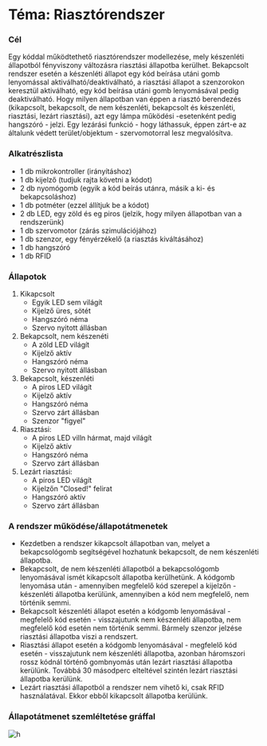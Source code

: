 # Téma: Riasztórendszer

### Cél

Egy kóddal működtethető riasztórendszer modellezése, mely készenléti állapotból fényviszony változásra riasztási állapotba kerülhet.
Bekapcsolt rendszer esetén a készenléti állapot egy kód beírása utáni gomb lenyomással aktiválható/deaktiválható, a riasztási állapot a szenzorokon keresztül aktiválható,
egy kód beírása utáni gomb lenyomásával pedig deaktiválható. Hogy milyen állapotban van éppen a riasztó berendezés
(kikapcsolt, bekapcsolt, de nem készenléti, bekapcsolt és készenléti, riasztási, lezárt riasztási), azt egy lámpa működési -esetenként pedig hangszóró - jelzi.
Egy lezárási funkció - hogy láthassuk, éppen zárt-e az általunk védett terület/objektum - szervomotorral lesz megvalósítva.

### Alkatrészlista

- 1 db mikrokontroller (irányításhoz)
- 1 db kijelző (tudjuk rajta követni a kódot)
- 2 db nyomógomb (egyik a kód beírás utánra, másik a ki- és bekapcsoláshoz)
- 1 db potméter (ezzel állítjuk be a kódot)
- 2 db LED, egy zöld és eg piros (jelzik, hogy milyen állapotban van a rendszerünk)
- 1 db szervomotor (zárás szimulációjához)
- 1 db szenzor, egy fényérzékelő (a riasztás kiváltásához)
- 1 db hangszóró
- 1 db RFID

### Állapotok

1. Kikapcsolt
	- Egyik LED sem világít
	- Kijelző üres, sötét
	- Hangszóró néma
	- Szervo nyitott állásban
2. Bekapcsolt, nem készenéti
	- A zöld LED világít
	- Kijelző aktív
	- Hangszóró néma
	- Szervo nyitott állásban
3. Bekapcsolt, készenléti
	- A piros LED világít
	- Kijelző aktív
	- Hangszóró néma
	- Szervo zárt állásban
	- Szenzor "figyel"
4. Riasztási:
	- A piros LED villn hármat, majd világít
	- Kijelző aktív
	- Hangszóró néma
	- Szervo zárt állásban
5. Lezárt riasztási:
	- A piros LED világít
	- Kijelzőn "Closed!" felirat
	- Hangszóró aktív
	- Szervo zárt állásban

### A rendszer működése/állapotátmenetek

- Kezdetben a rendszer kikapcsolt állapotban van, melyet a bekapcsológomb segítségével hozhatunk bekapcsolt, de nem készenléti állapotba. 
- Bekapcsolt, de nem készenléti állapotból a bekapcsológomb lenyomásával ismét kikapcsolt állapotba kerülhetünk. A kódgomb lenyomása után - amennyiben megfelelő kód szerepel a kijelzőn - készenléti állapotba kerülünk, amennyiben a kód nem megfelelő, nem történik semmi.
- Bekapcsolt készenléti állapot esetén a kódgomb lenyomásával - megfelelő kód esetén - visszajutunk nem készenléti állapotba, nem megfelelő kód esetén nem történik semmi. Bármely szenzor jelzése riasztási állapotba viszi a rendszert.
- Riasztási állapot esetén a kódgomb lenyomásával - megfelelő kód esetén - visszajutunk nem készenléti állapotba, azonban háromszori rossz kódnál történő gombnyomás után lezárt riasztási állapotba kerülünk. Továbbá 30 másodperc elteltével szintén lezárt riasztási állapotba kerülünk.
- Lezárt riasztási állapotból a rendszer nem vihető ki, csak RFID használatával. Ekkor ebből kikapcsolt állapotba kerülünk.

### Állapotátmenet szemléltetése gráffal

![h](https://github.com/rezlevi/RoboProjYellow/assets/113850216/bb5b0300-71f9-4020-a772-07e9ca7eb989)
